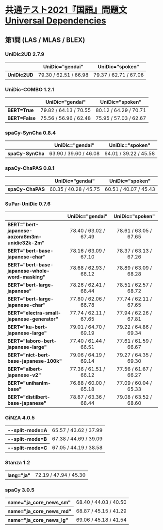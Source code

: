 [共通テスト2021『国語』問題文Universal Dependencies](https://github.com/KoichiYasuoka/UD-KyotsuTest2021Kokugo)
====

## 第1問 (LAS / MLAS / BLEX)

### UniDic2UD 2.7.9

|   |UniDic="gendai"|UniDic="spoken"|
|---|:-------------:|:-------------:|
|**UniDic2UD**|79.30 / 62.51 / 66.98|79.37 / 62.71 / 67.06|

### UniDic-COMBO 1.2.1

|   |UniDic="gendai"|UniDic="spoken"|
|---|:-------------:|:-------------:|
|**BERT=True** |79.82 / 64.13 / 70.55|80.12 / 64.29 / 70.71|
|**BERT=False**|75.56 / 56.96 / 62.48|75.95 / 57.03 / 62.67|

### spaCy-SynCha 0.8.4

|   |UniDic="gendai"|UniDic="spoken"|
|---|:-------------:|:-------------:|
|**spaCy-SynCha**|63.90 / 39.60 / 46.08|64.01 / 39.22 / 45.58|

### spaCy-ChaPAS 0.8.1

|   |UniDic="gendai"|UniDic="spoken"|
|---|:-------------:|:-------------:|
|**spaCy-ChaPAS**|60.35 / 40.28 / 45.75|60.51 / 40.07 / 45.43|

### SuPar-UniDic 0.7.6

|   |UniDic="gendai"|UniDic="spoken"|
|---|:-------------:|:-------------:|
|**BERT="bert-japanese-aozora6m3m-unidic32k-2m"**|78.40 / 63.02 / 67.49|78.61 / 63.05 / 67.65|
|**BERT="bert-base-japanese-char"**|78.16 / 63.09 / 67.10|78.37 / 63.13 / 67.26|
|**BERT="bert-base-japanese-whole-word-masking"**|78.68 / 62.93 / 68.12|78.89 / 63.09 / 68.28|
|**BERT="bert-large-japanese"**|78.26 / 62.41 / 68.44|78.51 / 62.57 / 68.72|
|**BERT="bert-large-japanese-char"**|77.80 / 62.06 / 66.78|77.74 / 62.11 / 67.65|
|**BERT="electra-small-japanese-generator"**|77.74 / 62.11 / 67.65|77.94 / 62.26 / 67.81|
|**BERT="ku-bert-japanese-large"**|79.01 / 64.70 / 69.19|79.22 / 64.86 / 69.34|
|**BERT="laboro-bert-japanese-large"**|77.40 / 61.44 / 66.51|77.61 / 61.59 / 66.67|
|**BERT="nict-bert-base-japanese-100k"**|79.06 / 64.19 / 69.14|79.27 / 64.35 / 69.30|
|**BERT="albert-japanese-v2"**|77.36 / 61.51 / 66.12|77.56 / 61.67 / 66.27|
|**BERT="unihanlm-base"**|76.88 / 60.00 / 65.18|77.09 / 60.04 / 65.33|
|**BERT="distilbert-base-japanese"**|78.87 / 63.36 / 68.44|79.08 / 63.52 / 68.60|

### GiNZA 4.0.5

<table>
<tr><th align="left">--split-mode=A</th><td>65.57 / 43.62 / 37.99</td></tr>
<tr><th align="left">--split-mode=B</th><td>67.38 / 44.69 / 39.09</td></tr>
<tr><th align="left">--split-mode=C</th><td>67.05 / 44.19 / 38.58</td></tr>
</table>

### Stanza 1.2

<table>
<tr><th align="left">lang="ja"</th><td>72.19 / 47.94 / 45.30</td></tr>
</table>

### spaCy 3.0.5

<table>
<tr><th align="left">name="ja_core_news_sm"</th><td>68.40 / 44.03 / 40.50</td></tr>
<tr><th align="left">name="ja_core_news_md"</th><td>68.87 / 45.15 / 41.29</td></tr>
<tr><th align="left">name="ja_core_news_lg"</th><td>69.06 / 45.18 / 41.54</td></tr>
</table>

